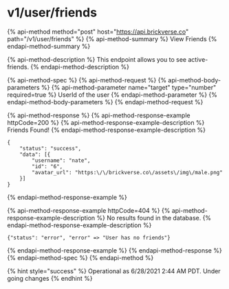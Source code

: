 # v1/user/friends

{% api-method method="post" host="https://api.brickverse.co" path="/v1/user/friends" %}
{% api-method-summary %}
View Friends
{% endapi-method-summary %}

{% api-method-description %}
This endpoint allows you to see active-friends.
{% endapi-method-description %}

{% api-method-spec %}
{% api-method-request %}
{% api-method-body-parameters %}
{% api-method-parameter name="target" type="number" required=true %}
UserId of the user
{% endapi-method-parameter %}
{% endapi-method-body-parameters %}
{% endapi-method-request %}

{% api-method-response %}
{% api-method-response-example httpCode=200 %}
{% api-method-response-example-description %}
Friends Found!
{% endapi-method-response-example-description %}

```
{
    "status": "success",
    "data": [{
        "username": "nate",
        "id": "6",
        "avatar_url": "https:\/\/brickverse.co\/assets\/img\/male.png"
    }]
}
```
{% endapi-method-response-example %}

{% api-method-response-example httpCode=404 %}
{% api-method-response-example-description %}
No results found in the database.
{% endapi-method-response-example-description %}

```
{"status": "error", "error" => "User has no friends"}
```
{% endapi-method-response-example %}
{% endapi-method-response %}
{% endapi-method-spec %}
{% endapi-method %}

{% hint style="success" %}
Operational as 6/28/2021 2:44 AM PDT. Under going changes
{% endhint %}

